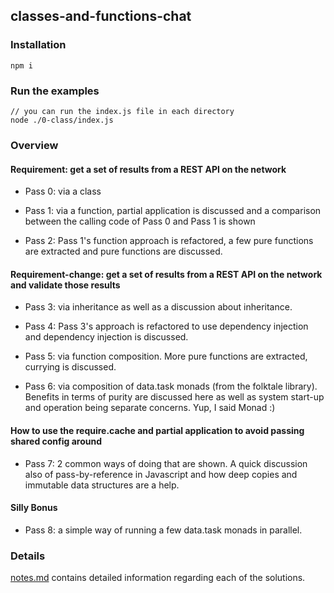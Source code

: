 ## classes-and-functions-chat

### Installation
```shell
npm i
```

### Run the examples
```shell
// you can run the index.js file in each directory
node ./0-class/index.js
```

### Overview

#### Requirement: get a set of results from a REST API on the network

- Pass 0: via a class

- Pass 1: via a function, partial application is discussed and a comparison between the calling code of Pass 0 and Pass 1 is shown

- Pass 2: Pass 1's function approach is refactored, a few pure functions are extracted and pure functions are discussed.

#### Requirement-change: get a set of results from a REST API on the network and validate those results

- Pass 3: via inheritance as well as a discussion about inheritance.

- Pass 4: Pass 3's approach is refactored to use dependency injection and dependency injection is discussed.

- Pass 5: via function composition. More pure functions are extracted, currying is discussed.

- Pass 6: via composition of data.task monads (from the folktale library). Benefits in terms of purity are discussed here as well as system start-up and operation being separate concerns. Yup, I said Monad :)

#### How to use the require.cache and partial application to avoid passing shared config around

- Pass 7: 2 common ways of doing that are shown. A quick discussion also of pass-by-reference in Javascript and how deep copies and immutable data structures are a help.

#### Silly Bonus

* Pass 8: a simple way of running a few data.task monads in parallel.

### Details
[notes.md](./notes.md) contains detailed information regarding each of the solutions.

